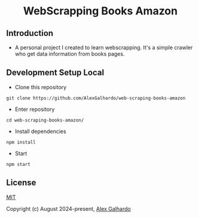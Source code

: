 <div align="center">
 <h1 align="center">WebScrapping Books Amazon</h1>
</div>

## Introduction

* A personal project I created to learn webscrapping. It's a simple crawler who get data information from books pages.

## Development Setup Local

* Clone this repository

<!---->

```
git clone https://github.com/AlexGalhardo/web-scraping-books-amazon
```

* Enter repository

<!---->

```
cd web-scraping-books-amazon/
```

* Install dependencies

<!---->

```
npm install
```

* Start

<!---->

```
npm start
```

## License

[MIT](http://opensource.org/licenses/MIT)

Copyright (c) August 2024-present, [Alex Galhardo](https://github.com/AlexGalhardo)